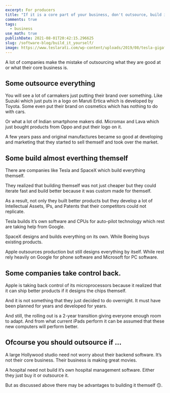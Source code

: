 ```yaml
---
excerpt: For producers
title: "If it is a core part of your business, don't outsource, build it yourself."
comments: true
tags:
  - business
use_math: true
publishDate: 2021-08-01T20:42:15.296625
slug: /software-blog/build_it_yourself/
image: https://www.teslarati.com/wp-content/uploads/2019/08/tesla-gigafactory-4-europe.jpg
---
```


A lot of companies make the mistake of outsourcing what they are good at or what their core business is.

## Some outsource everything

You will see a lot of carmakers just putting their brand over something. Like Suzuki which just puts in a logo on Maruti Ertica which is developed by Toyota. Some even put their brand on cosmetics which has nothing to do with cars.

Or what a lot of Indian smartphone makers did. Micromax and Lava which just bought products from Oppo and put their logo on it.

A few years pass and original manufactures became so good at developing and marketing that they started to sell themself and took over the market.

## Some build almost everthing themself

There are companies like Tesla and SpaceX which build everything themself.

They realized that building themself was not just cheaper but they could iterate fast and build better because it was custom made for themself.

As a result, not only they built better products but they develop a lot of Intellectual Assets, IPs, and Patents that their competitors could not replicate.

Tesla builds it’s own software and CPUs for auto-pilot technology which rest are taking help from Google.

SpaceX designs and builds everything on its own. While Boeing buys existing products.

Apple outsources production but still designs everything by itself. While rest rely heavily on Google for phone software and Microsoft for PC software.

## Some companies take control back.

Apple is taking back control of its microprocessors because it realized that it can ship better products if it designs the chips themself.

And it is not something that they just decided to do overnight. It must have been planned for years and developed for years.

And still, the rolling out is a 2-year transition giving everyone enough room to adapt. And from what current iPads perform it can be assumed that these new computers will perform better.

## Ofcourse you should outsource if ...

A large Hollywood studio need not worry about their backend software. It’s not their core business. Their business is making great movies.

A hospital need not build it’s own hospital management software. Either they just buy it or outsource it.

But as discussed above there may be advantages to building it themself 🙃.
